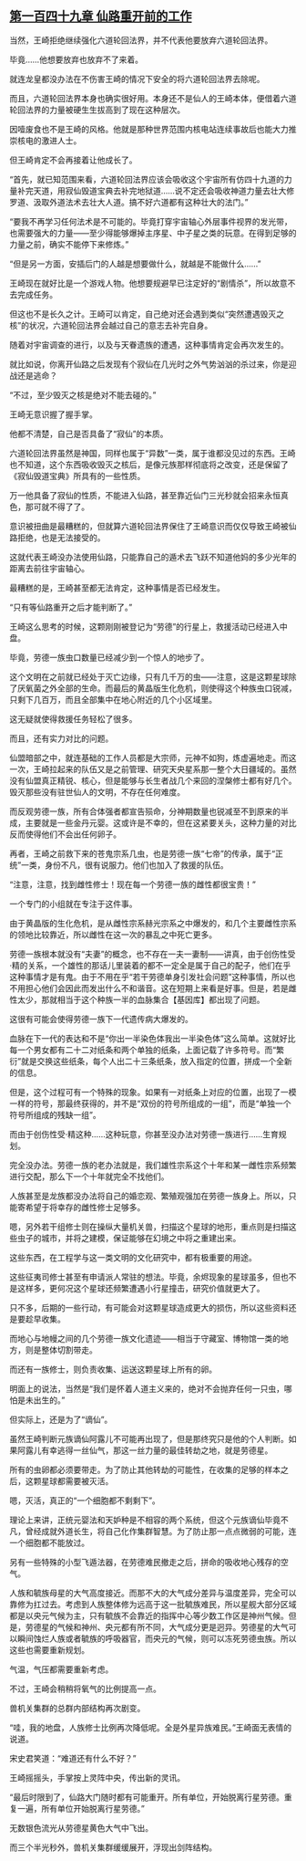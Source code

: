 ## [第一百四十九章 仙路重开前的工作](https://www.xxbiquge.com/11_11207/9216066.html)


  当然，王崎拒绝继续强化六道轮回法界，并不代表他要放弃六道轮回法界。

  毕竟……他想要放弃也放弃不了来着。

  就连龙皇都没办法在不伤害王崎的情况下安全的将六道轮回法界去除呢。

  而且，六道轮回法界本身也确实很好用。本身还不是仙人的王崎本体，便借着六道轮回法界的力量被硬生生拔高到了现在这种层次。

  因噎废食也不是王崎的风格。他就是那种世界范围内核电站连续事故后也能大力推崇核电的激进人士。

  但王崎肯定不会再接着让他成长了。

  “首先，就已知范围来看，六道轮回法界应该会吸收这个宇宙所有仿四十九道的力量补完天道，用寂仙毁道宝典去补完地狱道……说不定还会吸收神道力量去壮大修罗道、汲取外道法术去壮大人道。搞不好六道都有这种壮大的法门。”

  “要我不再学习任何法术是不可能的。毕竟打穿宇宙轴心外层事件视界的发光带，也需要强大的力量——至少得能够爆掉主序星、中子星之类的玩意。在得到足够的力量之前，确实不能停下来修炼。”

  “但是另一方面，安插后门的人越是想要做什么，就越是不能做什么……”

  王崎现在就好比是一个游戏人物。他想要规避早已注定好的“剧情杀”，所以故意不去完成任务。

  但这也不是长久之计。王崎可以肯定，自己绝对还会遇到类似“突然遭遇毁灭之核”的状况，六道轮回法界会越过自己的意志去补完自身。

  随着对宇宙调查的进行，以及与天眷遗族的遭遇，这种事情肯定会再次发生的。

  就比如说，你离开仙路之后发现有个寂仙在几光时之外气势汹汹的杀过来，你是迎战还是逃命？

  “不过，至少毁灭之核是绝对不能去碰的。”

  王崎无意识握了握手掌。

  他都不清楚，自己是否具备了“寂仙”的本质。

  六道轮回法界虽然是神国，同样也属于“异数”一类，属于谁都没见过的东西。王崎也不知道，这个东西吸收毁灭之核后，是像元族那样彻底将之改变，还是保留了《寂仙毁道宝典》所具有的一些性质。

  万一他具备了寂仙的性质，不能进入仙路，甚至靠近仙门三光秒就会招来永恒真色，那可就不得了了。

  意识被扭曲是最糟糕的，但就算六道轮回法界保住了王崎意识而仅仅导致王崎被仙路拒绝，也是无法接受的。

  这就代表王崎没办法使用仙路，只能靠自己的遁术去飞跃不知道他妈的多少光年的距离去前往宇宙轴心。

  最糟糕的是，王崎甚至都无法肯定，这种事情是否已经发生。

  “只有等仙路重开之后才能判断了。”

  王崎这么思考的时候，这颗刚刚被登记为“劳德”的行星上，救援活动已经进入中盘。

  毕竟，劳德一族虫口数量已经减少到一个惊人的地步了。

  这个文明在之前就已经处于灭亡边缘，只有几千万的虫——注意，这是这颗星球除了厌氧菌之外全部的生命。而最后的黄晶版生化危机，则使得这个种族虫口锐减，只剩下几百万，而且全部集中在地心附近的几个小区域里。

  这无疑就使得救援任务轻松了很多。

  而且，还有实力对比的问题。

  仙盟暗部之中，就连基础的工作人员都是大宗师，元神不如狗，炼虚遍地走。而这一次，王崎拉起来的队伍又是之前管理、研究天央星系那一整个大日疆域的。虽然没有仙盟真正精锐、核心，但是能够与长生者战几个来回的涅槃修士都有好几个。毁灭那些没有驻世仙人的文明，不存在任何难度。

  而反观劳德一族，所有合体强者都宣告殒命，分神期数量也锐减至不到原来的半成，主要就是一些金丹元婴。这或许是不幸的，但在这紧要关头，这种力量的对比反而使得他们不会出任何卵子。

  再者，王崎之前救下来的苍鬼宗系几虫，也是劳德一族“七帝”的传承，属于“正统”一类，身份不凡，很有说服力。他们也加入了救援的队伍。

  “注意，注意，找到雌性修士！现在每一个劳德一族的雌性都很宝贵！”

  一个专门的小组就在专注于这件事。

  由于黄晶版的生化危机，是从雌性宗系赫光宗系之中爆发的，和几个主要雌性宗系的领地比较靠近，所以雌性在这一次的暴乱之中死亡更多。

  劳德一族根本就没有“夫妻”的概念，也不存在一夫一妻制——讲真，由于创伤性受·精的关系，一个雄性的那话儿里装着的都不一定全是属于自己的配子，他们在乎这种事情才是有鬼。由于不用在乎“若干劳德单身引发社会问题”这种事情，所以也不用担心他们会因此而发出什么不和谐音。这在短期上来看是好事。但是，若是雌性太少，那就相当于这个种族一半的血脉集合【基因库】都出现了问题。

  这很有可能会使得劳德一族下一代遗传病大爆发的。

  血脉在下一代的表达和不是“你出一半染色体我出一半染色体”这么简单。这就好比每一个男女都有二十二对纸条和两个单独的纸条，上面记载了许多符号。而“繁衍”就是交换这些纸条，每个人出二十三条纸条，放入指定的位置，拼成一个全新的信息。

  但是，这个过程可有一个特殊的现象。如果有一对纸条上对应的位置，出现了一模一样的符号，那最终获得的，并不是“双份的符号所组成的一组”，而是“单独一个符号所组成的残缺一组”。

  而由于创伤性受·精这种……这种玩意，你甚至没办法对劳德一族进行……生育规划。

  完全没办法。劳德一族的老办法就是，我们雄性宗系这个十年和某一雌性宗系频繁进行交配，那么下一个十年就完全不找他们。

  人族甚至是龙族都没办法将自己的婚恋观、繁殖观强加在劳德一族身上。所以，只能寄希望于将幸存的雌性修士足够多。

  嗯，另外若干组修士则在操纵大量机关兽，扫描这个星球的地形，重点则是扫描这些虫子的城市，并将之建模，保证能够在幻境之中将之重建出来。

  这些东西，在工程学与这一类文明的文化研究中，都有极重要的用途。

  这些征夷司修士甚至有申请派人常驻的想法。毕竟，余烬现象的星球虽多，但也不是这样多，更何况这个星球还频繁遭遇小行星撞击，研究价值就更大了。

  只不多，后期的一些行动，有可能会对这颗星球造成更大的损伤，所以这些资料还是要趁早收集。

  而地心与地幔之间的几个劳德一族文化遗迹——相当于守藏室、博物馆一类的地方，则是整体切割带走。

  而还有一族修士，则负责收集、运送这颗星球上所有的卵。

  明面上的说法，当然是“我们是怀着人道主义来的，绝对不会抛弃任何一只虫，哪怕是未出生的。”

  但实际上，还是为了“谪仙”。

  虽然王崎判断元族谪仙阿露儿不可能再出现了，但是那终究只是他的个人判断。如果阿露儿有幸逃得一丝仙气，那这一丝力量的最佳转劫之地，就是劳德星。

  所有的虫卵都必须要带走。为了防止其他转劫的可能性，在收集的足够的样本之后，这颗星球都需要被灭活。

  嗯，灭活，真正的“一个细胞都不剩剩下”。

  理论上来讲，正统元婴法和天妒种是不相容的两个系统，但这个元族谪仙毕竟不凡，曾经成就外道长生，将自己化作集群智慧。为了防止那一点点微弱的可能，连一个细胞都不能放过。

  另有一些特殊的小型飞遁法器，在劳德难民撤走之后，拼命的吸收地心残存的空气。

  人族和毓族母星的大气高度接近。而那不大的大气成分差异与温度差异，完全可以靠修为扛过去。考虑到人族整体修为远高于这一批毓族难民，所以星舰大部分区域都是以央元气候为主，只有毓族不会靠近的指挥中心等少数工作区是神州气候。但是，劳德星的气候和神州、央元都有所不同，大气成分更是迥异。劳德星的大气可以瞬间蚀烂人族或者毓族的呼吸器官，而央元的气候，则可以冻死劳德虫族。所以这些也需要重新规划。

  气温，气压都需要重新考虑。

  不过，王崎会稍稍将氧气的比例提高一点。

  兽机关集群的总群内部结构再次剧变。

  “哇，我的地盘，人族修士比例再次降低呢。全是外星异族难民。”王崎面无表情的说道。

  宋史君笑道：“难道还有什么不好？”

  王崎摇摇头，手掌按上灵阵中央，传出新的灵讯。

  “最后时限到了，仙路大门随时都有可能重开。所有单位，开始脱离行星劳德。重复一遍，所有单位开始脱离行星劳德。”

  无数银色流光从劳德星黄色大气中飞出。

  而三个半光秒外，兽机关集群缓缓展开，浮现出剑阵结构。
